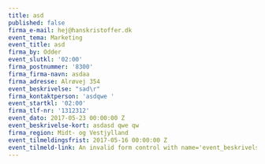 ```yaml
---
title: asd
published: false
firma_e-mail: hej@hanskristoffer.dk
event_tema: Marketing
event_title: asd
firma_by: Odder
event_slutkl: '02:00'
firma_postnummer: '8300'
firma_firma-navn: asdaa
firma_adresse: Alrøvej 354
event_beskrivelse: "sad\r"
firma_kontaktperson: 'asdqwe '
event_startkl: '02:00'
firma_tlf-nr: '1312312'
event_dato: 2017-05-23 00:00:00 Z
event_beskrivelse-kort: asdasd qwe qw
firma_region: Midt- og Vestjylland
event_tilmeldingsfrist: 2017-05-16 00:00:00 Z
event_tilmeld-link: An invalid form control with name='event_beskrivelse' is not focusable.
---
```


